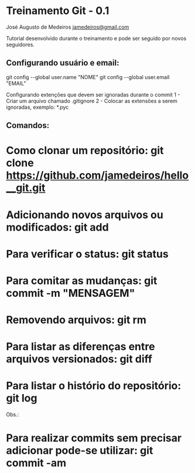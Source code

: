 Treinamento Git - 0.1
=====================
José Augusto de Medeiros <jamedeiros@gmail.com>

Tutorial desenvolvido durante o treinamento e pode ser seguido por novos seguidores.

Configurando usuário e email:
----------------------------
git config --global user.name "NOME"
git config --global user.email "EMAIL"

Configurando extenções que devem ser ignoradas durante o commit
1 - Criar um arquivo chamado .gitignore
2 - Colocar as extensões a serem ignoradas, exemplo: *.pyc


Comandos:
---------
# Como clonar um repositório: git clone https://github.com/jamedeiros/hello__git.git
# Adicionando novos arquivos ou modificados: git add <arquivo>
# Para verificar o status: git status
# Para comitar as mudanças: git commit -m "MENSAGEM"

# Removendo arquivos: git rm <arquivo>

# Para listar as diferenças entre arquivos versionados: git diff
# Para listar o histório do repositório: git log

Obs.:
   # Para realizar commits sem precisar adicionar pode-se utilizar: git commit -am

